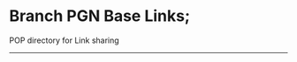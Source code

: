 # Branch PGN Base Links; 
POP directory for Link sharing

---------------------------------------------------------------------
